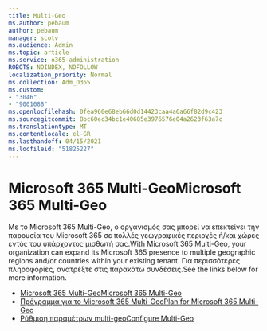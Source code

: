 ```yaml
---
title: Multi-Geo
ms.author: pebaum
author: pebaum
manager: scotv
ms.audience: Admin
ms.topic: article
ms.service: o365-administration
ROBOTS: NOINDEX, NOFOLLOW
localization_priority: Normal
ms.collection: Adm_O365
ms.custom:
- "3046"
- "9001088"
ms.openlocfilehash: 0fea960e68eb66d0d14423caa4a6a66f82d9c423
ms.sourcegitcommit: 8bc60ec34bc1e40685e3976576e04a2623f63a7c
ms.translationtype: MT
ms.contentlocale: el-GR
ms.lasthandoff: 04/15/2021
ms.locfileid: "51825227"
---
```

# <a name="microsoft-365-multi-geo"></a><span data-ttu-id="21b9d-102">Microsoft 365 Multi-Geo</span><span class="sxs-lookup"><span data-stu-id="21b9d-102">Microsoft 365 Multi-Geo</span></span>

<span data-ttu-id="21b9d-103">Με το Microsoft 365 Multi-Geo, ο οργανισμός σας μπορεί να επεκτείνει την παρουσία του Microsoft 365 σε πολλές γεωγραφικές περιοχές ή/και χώρες εντός του υπάρχοντος μισθωτή σας.</span><span class="sxs-lookup"><span data-stu-id="21b9d-103">With Microsoft 365 Multi-Geo, your organization can expand its Microsoft 365 presence to multiple geographic regions and/or countries within your existing tenant.</span></span> <span data-ttu-id="21b9d-104">Για περισσότερες πληροφορίες, ανατρέξτε στις παρακάτω συνδέσεις.</span><span class="sxs-lookup"><span data-stu-id="21b9d-104">See the links below for more information.</span></span>

- [<span data-ttu-id="21b9d-105">Microsoft 365 Multi-Geo</span><span class="sxs-lookup"><span data-stu-id="21b9d-105">Microsoft 365 Multi-Geo</span></span>](https://docs.microsoft.com/office365/enterprise/office-365-multi-geo)
- [<span data-ttu-id="21b9d-106">Πρόγραμμα για το Microsoft 365 Multi-Geo</span><span class="sxs-lookup"><span data-stu-id="21b9d-106">Plan for Microsoft 365 Multi-Geo</span></span>](https://docs.microsoft.com/office365/enterprise/plan-for-multi-geo)
- [<span data-ttu-id="21b9d-107">Ρύθμιση παραμέτρων multi-geo</span><span class="sxs-lookup"><span data-stu-id="21b9d-107">Configure Multi-Geo</span></span>](https://docs.microsoft.com/office365/enterprise/multi-geo-tenant-configuration)
